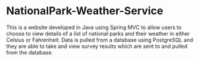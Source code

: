 # NationalPark-Weather-Service

This is a website developed in Java using Spring MVC to allow users to choose to view details of a list of national parks and their weather in either Celsius or Fahrenheit. Data is pulled from a database using PostgreSQL and they are able to take and view survey results which are sent to and pulled from the database. 

